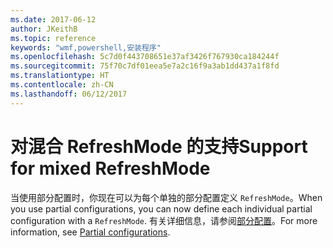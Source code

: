 ```yaml
---
ms.date: 2017-06-12
author: JKeithB
ms.topic: reference
keywords: "wmf,powershell,安装程序"
ms.openlocfilehash: 5c7d0f443708651e37af3426f767930ca184244f
ms.sourcegitcommit: 75f70c7df01eea5e7a2c16f9a3ab1dd437a1f8fd
ms.translationtype: HT
ms.contentlocale: zh-CN
ms.lasthandoff: 06/12/2017
---
```

# <a name="support-for-mixed-refreshmode"></a><span data-ttu-id="f58e6-102">对混合 RefreshMode 的支持</span><span class="sxs-lookup"><span data-stu-id="f58e6-102">Support for mixed RefreshMode</span></span>

<span data-ttu-id="f58e6-103">当使用部分配置时，你现在可以为每个单独的部分配置定义 `RefreshMode`。</span><span class="sxs-lookup"><span data-stu-id="f58e6-103">When you use partial configurations, you can now define each individual partial configuration with a `RefreshMode`.</span></span> <span data-ttu-id="f58e6-104">有关详细信息，请参阅[部分配置](https://msdn.microsoft.com/powershell/dsc/partialconfigs)。</span><span class="sxs-lookup"><span data-stu-id="f58e6-104">For more information, see [Partial configurations](https://msdn.microsoft.com/powershell/dsc/partialconfigs).</span></span>

